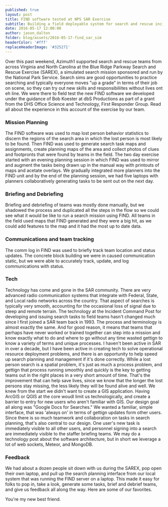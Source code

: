 ```yaml
---
published: true
layout: post
title: FIND software tested at NPS SAR Exercise 
subtitle: Building a field deployable system for search and rescue incident management
date: 2016-05-17 12:00:00
author: jason_dalton
folder: blog/assets/2016-05-17-find_sar_sim
headerColor: '#fff'
replaceHeaderImage: '#325271'
---
```


Over this past weekend, Azimuth1 supported search and rescue teams from across Virginia and North Carolina at the Blue Ridge Parkway Search and Rescue Exercise (SAREX), a simulated search mission sponsored and run by the National Park Service. Search sims are good opportunities to practice searching and typically everyone moves "up a grade" in terms of their job on scene, so they can try out new skills and responsibiliites without lives ont eh line.  We were there to field test the new FIND software we developed under the guidance of Bob Koester at dbS Productions as part of a grant from the DHS Office Science and Technology, First Responder Group. Read all about the experience in this account of the exercise by our team. <!--more--> 

### Mission Planning 
The FIND software was used to map lost person behavior statistics to discern the regions of the search area in which the lost person is most likely to be found. Then FIND was used to generate search task maps and assignments, create planning maps of the area and collect photos of clues and footpronts that were found by teams in the field.  The two day exercise started with an evening planning session in which FIND was used to mirror and augment the tasks being drawn up in the manual way with printouts of maps and acetate overlays.  We gradually integrated more planners into the FIND unit and by the end of the planning session, we had five laptops with planners collaboratively generating tasks to be sent out on the next day.  

### Briefing and Debriefing
Briefing and debriefing of teams was mostly done manually, but we shadowed the process and duplicated all the steps in the flow so we could see what it would be like to run a search mission using FIND.  All teams in the field used maps that FIND generated and they were a big hit, as we could add features to the map and it had the most up to date data.

### Communications and team tracking
The comm log in FIND was used to briefly track team location and status updates.  The concrete block building we were in caused communication static, but we were able to accurately track, update, and log communications with status.

### Tech
Technology has come and gone in the SAR community.  There are very advanced radio communication systems that integrate with Federal, State, and Local radio networks across the country.  That aspect of searches is typically very smooth, accounting for the occasional loss of signal due to steep and remote terrain.  The technology at the Incident Command Post for developing and issuing search tasks to field teams hasn't changed much since I first joined a SAR team back in 1993.  The process and terminology is almost exactly the same.  And for good reason, it means that teams that perhaps have never worked or trained together can step into a mission and know exactly what to do and where to go without any time wasted gettign to know a variety of terms and unique processes.  I haven't been active in SAR in over a decade, but I have been active in creating tech to solve operational resource deployment problems, and there is an opportunity to help speed up search planning and management if it's done correctly. While a lost person search is a spatial problem, it's just as much a process problem, and gettign that process running smoothly and quickly is the key to getting teams out in the right places in a very short amount of time.  That's the improvement that can help save lives, since we know that the longer the lost persons stay missing, the less likely they will be found alive and well. We knew from the start we didn't want to create a GIS application.  Having ArcGIS or QGIS at the core woudl limit us technologically, and create a barrier to entry for new users who aren't familiar with GIS.  Our design goal all along was "Google Docs for Searches."  We wanted a familiar, simple interface, that was 'always on' in terms of gettign updates form other users.  Since there is so much teamwork and collaboration on tasks in search planning, that's also central to our design.  One user's new task is immediately visible to all other users, and personnel signing into a search are immediately visible to the staffer briefing teams.  We may do a technology post about the software architecture, but in short we leverage a lot of web sockets, Meteor, and MongoDB.  

### Feedback
We had about a dozen people sit down with us during the SAREX, pop open their own laptop, and pull up the search planning interface from our local system that was running the FIND server on a laptop.  This made it easy for folks to pop in, take a look, generate some tasks, brief and debrief teams, and give us feedback all along the way.  Here are some of our favorites.

You're my new best friend.


